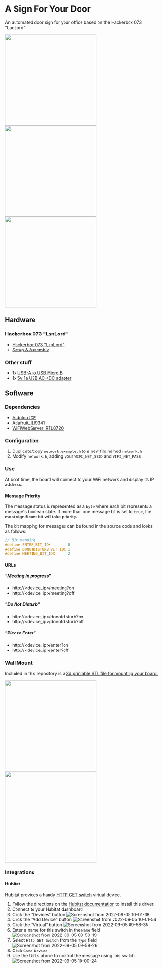 # A Sign For Your Door

An automated door sign for your office based on the Hackerbox 073 "LanLord"

<img src="https://user-images.githubusercontent.com/536059/188494944-9dcdb193-1027-4c12-b033-09cf0f1d389a.jpg" width="300" />
<img src="https://user-images.githubusercontent.com/536059/188494922-943b8e1d-342f-4087-ad87-12ea6af01f91.jpg" width="300" />
<img src="https://user-images.githubusercontent.com/536059/188494955-5161771d-e9f7-4360-a3e7-87e1284ddeb6.jpg" width="300" />

## Hardware

### Hackerbox 073 "LanLord"

 * [Hackerbox 073 "LanLord"](https://hackerboxes.com/products/hackerbox-0073-lan-lord)
 * [Setup & Assembly](https://www.instructables.com/HackerBox-0073-LAN-Lord/#step5)

### Other stuff

 * 1x [USB-A to USB Micro B](https://www.amazon.com/s?k=usb+micro+b+cable&i=electronics&s=relevancerank)
 * 1x [5v 1a USB AC->DC adapter](https://www.amazon.com/s?k=5v+1a+usb+adapter&s=review-rank)

## Software

### Dependencies

 * [Arduino IDE](https://www.arduino.cc/en/software)
 * [Adafruit_ILI9341](https://github.com/adafruit/Adafruit_ILI9341)
 * [WiFiWebServer_RTL8720](https://github.com/khoih-prog/WiFiWebServer_RTL8720)

### Configuration

 1. Duplicate/copy `network.example.h` to a new file named `network.h`
 1. Modify `network.h`, adding your `WIFI_NET_SSID` and `WIFI_NET_PASS`

### Use

At boot time, the board will connect to your WiFi network and display its IP address.

#### Message Priority

The message status is represented as a `byte` where each bit represents a message's boolean state.
If more than one message bit is set to `true`, the most significant bit will take priority.

The bit mapping for messages can be found in the source code and looks as follows:

```c
// Bit mapping
#define ENTER_BIT_IDX        0
#define DONOTDISTURB_BIT_IDX 1
#define MEETING_BIT_IDX      2
```

#### URLs

##### "Meeting in progress"

 * http://<device_ip>/meeting?on
 * http://<device_ip>/meeting?off

##### "Do Not Disturb"

 * http://<device_ip>/donotdisturb?on
 * http://<device_ip>/donotdisturb?off

##### "Please Enter"

 * http://<device_ip>/enter?on
 * http://<device_ip>/enter?off

### Wall Mount

Included in this repository is a [3d printable STL file for mounting your board.](https://github.com/egeste/hackerbox-073-door-sign/blob/main/door-sign.stl)

<img src="https://user-images.githubusercontent.com/536059/188531301-c6b68b45-b99f-4551-b359-b94f7337cf4a.png" width="300" />
<img src="https://user-images.githubusercontent.com/536059/188531321-1c48f9c5-079a-40a0-b079-7c182514fd90.jpg" width="300" />

### Integrations

#### Hubitat

Hubitat provides a handy [HTTP GET switch](https://github.com/hubitat/HubitatPublic/blob/master/examples/drivers/httpGetSwitch.groovy) virtual device.

 1. Follow the directions on the [Hubitat documentation](https://docs.hubitat.com/index.php?title=How_to_Install_Custom_Drivers) to install this driver.
 1. Connect to your Hubitat dashboard
 1. Click the "Devices" button ![Screenshot from 2022-09-05 10-01-38](https://user-images.githubusercontent.com/536059/188493963-6eb11a4b-a26d-47e1-93c1-8e1ae278aeb6.png)
 1. Click the "Add Device" button ![Screenshot from 2022-09-05 10-01-54](https://user-images.githubusercontent.com/536059/188494135-ec6125fd-073b-4984-916f-18e9c9de9b4e.png)
 1. Click the "Virtual" button ![Screenshot from 2022-09-05 09-58-35](https://user-images.githubusercontent.com/536059/188493999-44a8acac-0008-4146-8457-572b69cfb63a.png)
 1. Enter a name for this switch in the `Name` field ![Screenshot from 2022-09-05 09-59-19](https://user-images.githubusercontent.com/536059/188494014-4b30142e-45f2-4392-b9ed-9f83df5e8afb.png)
 1. Select `Http GET Switch` from the `Type` field ![Screenshot from 2022-09-05 09-59-26](https://user-images.githubusercontent.com/536059/188494023-03bb50a4-795c-4c55-ab26-2e4245280b13.png)
 1. Click `Save Device`
 1. Use the URLs above to control the message using this switch ![Screenshot from 2022-09-05 10-00-24](https://user-images.githubusercontent.com/536059/188494055-c3aee09a-8517-485a-aba5-0a8e481966e3.png)
